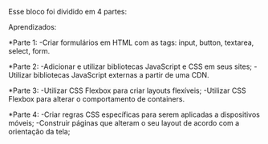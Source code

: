 Esse bloco foi dividido em 4 partes:

Aprendizados:

*Parte 1:
-Criar formulários em HTML com as tags: input, button, textarea, select, form.

*Parte 2:
-Adicionar e utilizar bibliotecas JavaScript e CSS em seus sites;
-Utilizar bibliotecas JavaScript externas a partir de uma CDN.

*Parte 3:
-Utilizar CSS Flexbox para criar layouts flexíveis;
-Utilizar CSS Flexbox para alterar o comportamento de containers.

*Parte 4:
-Criar regras CSS específicas para serem aplicadas a dispositivos móveis;
-Construir páginas que alteram o seu layout de acordo com a orientação da tela;







